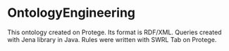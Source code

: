 # OntologyEngineering
This ontology created on Protege. Its format is RDF/XML. Queries created with Jena library in Java. Rules were written with SWRL Tab on Protege.
